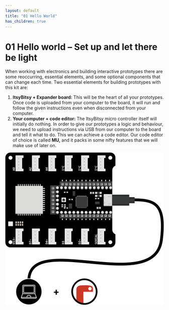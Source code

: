 ```yaml
---
layout: default
title: "01 Hello World"
has_children: true
---
```


# 01 Hello world – Set up and let there be light

When working with electronics and building interactive prototypes there are some reoccurring, essential elements, and some optional components that can change each time.
Two essential elements for building prototypes with this kit are:
1. **ItsyBitsy + Expander board:** This will be the heart of all your prototypes. Once code is uploaded from your computer to the board, it will run and follow the given instructions even when disconnected from your computer.
2. **Your computer + code editor:** The ItsyBitsy micro controller itself will initially do nothing. In order to give our prototypes a logic and behaviour, we need to upload instructions via USB from our computer to the board and tell it what to do. This we can achieve a code editor. Our code editor of choice is called **MU,** and it packs in some nifty features that we will make use of later on.

![Overview of our essencial elements](assets/01-Hello-World-Component-Overview.png)